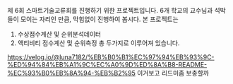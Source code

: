 제 6회 스마트기술교류회를 진행하기 위한 프로젝트입니다.
6개 학교의 교수님과 석박들이 모이는 자리인 만큼, 막힘없이 진행하여 봅시다.
본 프로젝트는
1) 수상점수계산 및 순위분석데이터
2) 액티비티 점수계산 및 순위측정
총 두가지로 이루어져 있습니다.

https://velog.io/@luna7182/%EB%B0%B1%EC%97%94%EB%93%9C-%ED%94%84%EB%A1%9C%EC%A0%9D%ED%8A%B8-README-%EC%93%B0%EB%8A%94-%EB%B2%95
이거보고 리드미좀 보충할까
